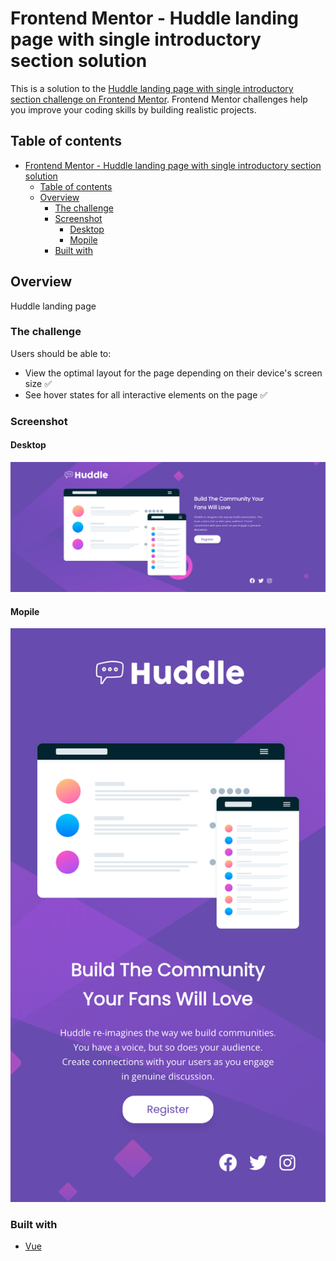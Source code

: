 # Frontend Mentor - Huddle landing page with single introductory section solution

This is a solution to the [Huddle landing page with single introductory section challenge on Frontend Mentor](https://www.frontendmentor.io/challenges/huddle-landing-page-with-a-single-introductory-section-B_2Wvxgi0). Frontend Mentor challenges help you improve your coding skills by building realistic projects. 

## Table of contents

- [Frontend Mentor - Huddle landing page with single introductory section solution](#frontend-mentor---huddle-landing-page-with-single-introductory-section-solution)
  - [Table of contents](#table-of-contents)
  - [Overview](#overview)
    - [The challenge](#the-challenge)
    - [Screenshot](#screenshot)
      - [Desktop](#desktop)
      - [Mopile](#mopile)
    - [Built with](#built-with)

## Overview
Huddle landing page

### The challenge

Users should be able to:

- View the optimal layout for the page depending on their device's screen size ✅
- See hover states for all interactive elements on the page ✅

### Screenshot

#### Desktop
![screenshot](./screenshot-desktop.png)

#### Mopile
![screenshot](./screenshot-mobile.png)

### Built with

- [Vue](https://vuejs.org/)
